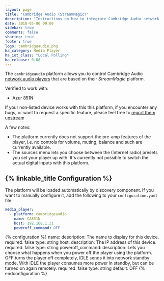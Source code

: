 ```yaml
---
layout: page
title: "Cambridge Audio (StreamMagic)"
description: "Instructions on how to integrate Cambridge Audio network audio players (using their StreamMagic platform) into Home Assistant."
date: 2018-05-06 09:00
sidebar: true
comments: false
sharing: true
footer: true
logo: cambridgeaudio.png
ha_category: Media Player
ha_iot_class: "Local Polling"
ha_release: 0.68
---
```


The `cambridgeaudio` platform allows you to control Cambridge Audio [network audio players](https://www.cambridgeaudio.com/usa/en/products/hi-fi/network-players) that are based on their _StreamMagic_ platform.

Verified to work with:

- Azur 851N

If your non-listed device works with this this platform, if you encounter any bugs, or want to request a specific feature, please feel free to [report them upstream](https://github.com/sebk-666/stream_magic)

A few notes:

- The platform currently does not support the pre-amp features of the player, i.e. no controls for volume, muting, balance and such are currently available.
- The sources menu lets you choose between the (Internet radio) presets you set your player up with. It's currently not possible to switch the actual digital inputs with this platform.


## {% linkable_title Configuration %}

The platform will be loaded automatically by discovery component. If you want to manually configure it, add the following to your `configuration.yaml` file:

```yaml
media_player:
  - platform: cambridgeaudio
    name: CA851N
    host: 192.168.1.31
    poweroff_command: OFF
```

{% configuration %}
name:
  description: The name to display for this device.
  required: false
  type: string
host:
  description: The IP address of this device.
  required: false
  type: string
poweroff_command:
  description: Lets you choose what happens when you power off the player using the platform. OFF turns the player off completely, IDLE sends it into network standby mode. With IDLE the player consumes more power in standby, but can be turned on again remotely.
  required: false
  type: string
  default: OFF
{% endconfiguration %}

